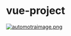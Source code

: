 # vue-project

[![automotraimage.png](https://i.postimg.cc/sgX2tZyC/automotraimage.png)](https://postimg.cc/XpR35qps)
